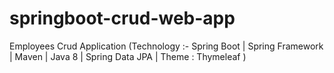 # springboot-crud-web-app
Employees Crud Application (Technology :- Spring Boot | Spring Framework | Maven | Java 8 | Spring Data JPA | Theme : Thymeleaf )
